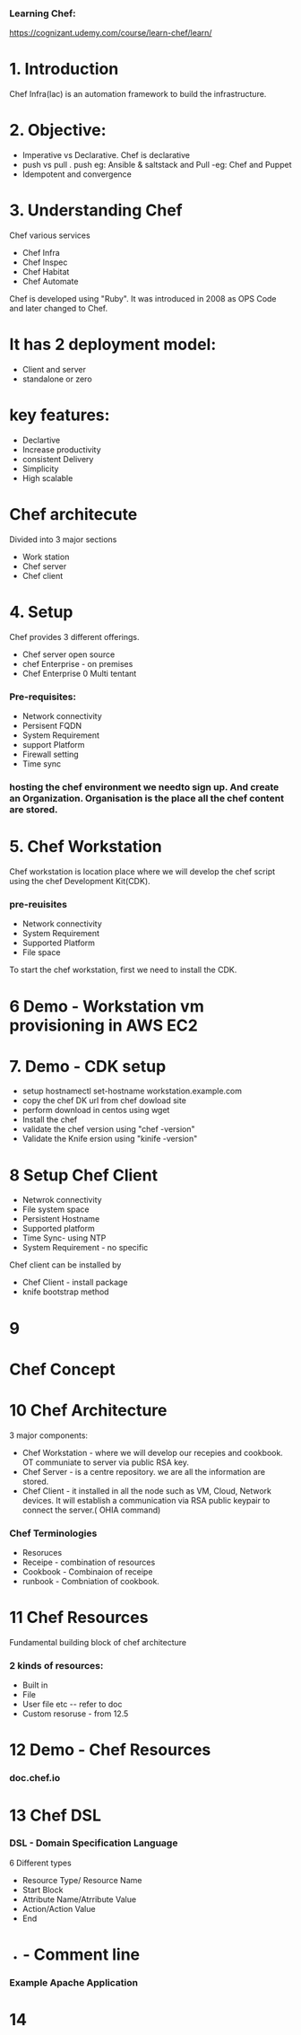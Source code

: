 ### Learning  Chef:

https://cognizant.udemy.com/course/learn-chef/learn/

# 1. Introduction 

Chef Infra(Iac) is an automation framework to build the infrastructure.

# 2. Objective: 
* Imperative vs Declarative. Chef is declarative
* push vs pull . push eg: Ansible & saltstack and Pull -eg: Chef and Puppet
* Idempotent  and convergence 

# 3. Understanding Chef 

Chef various services
* Chef Infra
* Chef Inspec
* Chef Habitat
* Chef Automate

Chef is developed using "Ruby". It was introduced in 2008 as OPS Code and later changed to Chef.
# It has 2 deployment model:
  * Client and server
  * standalone or zero 
  
 # key features:
  * Declartive
  * Increase productivity
  * consistent Delivery
  * Simplicity
  * High scalable
  
  # Chef architecute
  
  Divided into 3 major sections
  * Work station
  * Chef server
  * Chef client
  
  
 # 4. Setup 
 
  Chef provides 3 different offerings.
  
  * Chef server open source
  * chef Enterprise - on premises
  * Chef Enterprise 0 Multi tentant
  
  ### Pre-requisites:
  
  * Network connectivity
  * Persisent FQDN
  * System Requirement
  * support Platform
  * Firewall setting
  * Time sync
  
  ### hosting the chef environment we needto sign up. And create an Organization. Organisation is  the place all the chef content are stored.
  
 # 5. Chef Workstation
 
 Chef workstation is location place where we will develop the chef  script using the chef Development Kit(CDK). 
 
 ### pre-reuisites
 * Network connectivity
 * System Requirement
 * Supported Platform
 * File space
 
 
 To start the chef workstation, first we need to install the CDK.
 
 # 6 Demo - Workstation vm provisioning in AWS EC2 
 
 # 7. Demo - CDK setup 
 * setup hostnamectl set-hostname workstation.example.com
 * copy the chef DK  url from chef dowload site
 * perform download in centos using wget <ur>
 * Install the chef
 * validate the chef version using "chef -version"
 * Validate the Knife ersion using "kinife -version"
 
  
  # 8 Setup Chef Client
  * Netwrok connectivity
  * File system space
  * Persistent Hostname
  * Supported platform
  * Time Sync- using NTP
  * System Requirement - no specific
  
  Chef client can be installed by
  * Chef Client - install package
  * knife bootstrap method
  
  
  # 9 
  
  # Chef Concept
  # 10 Chef Architecture
  
  3 major components:
  * Chef Workstation - where we will develop our recepies and cookbook. OT communiate to server via public RSA key.
  * Chef Server - is a centre repository. we are all the information are stored.
  * Chef Client - it installed in all the node such as VM, Cloud, Network devices. It will establish a communication via RSA public keypair to connect the server.( OHIA command)
  
  ### Chef Terminologies
  * Resoruces
  * Receipe - combination of resources
  * Cookbook - Combinaion of receipe
  * runbook - Combniation of cookbook.
  
  # 11 Chef Resources
  
  Fundamental building block of chef architecture
  ### 2 kinds of resources:
  * Built in
   * File 
   * User file etc -- refer to doc
  * Custom resoruse - from 12.5
  
  # 12 Demo - Chef Resources
  
  ### doc.chef.io
  
  # 13 Chef DSL
  
  ### DSL - Domain Specification Language
  
   6 Different types
   * Resource Type/ Resource Name
   * Start Block
   * Attribute Name/Atrribute Value 
   * Action/Action Value
   * End 
   * # - Comment line
   
   ### Example Apache Application
   
  
  # 14 
  
  
  
